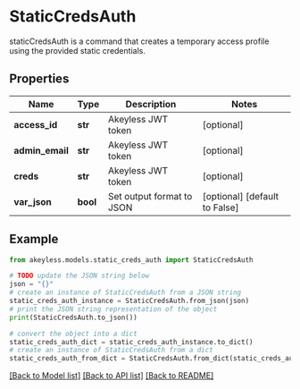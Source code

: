 # StaticCredsAuth

staticCredsAuth is a command that creates a temporary access profile using the provided static credentials.

## Properties

Name | Type | Description | Notes
------------ | ------------- | ------------- | -------------
**access_id** | **str** | Akeyless JWT token | [optional] 
**admin_email** | **str** | Akeyless JWT token | [optional] 
**creds** | **str** | Akeyless JWT token | [optional] 
**var_json** | **bool** | Set output format to JSON | [optional] [default to False]

## Example

```python
from akeyless.models.static_creds_auth import StaticCredsAuth

# TODO update the JSON string below
json = "{}"
# create an instance of StaticCredsAuth from a JSON string
static_creds_auth_instance = StaticCredsAuth.from_json(json)
# print the JSON string representation of the object
print(StaticCredsAuth.to_json())

# convert the object into a dict
static_creds_auth_dict = static_creds_auth_instance.to_dict()
# create an instance of StaticCredsAuth from a dict
static_creds_auth_from_dict = StaticCredsAuth.from_dict(static_creds_auth_dict)
```
[[Back to Model list]](../README.md#documentation-for-models) [[Back to API list]](../README.md#documentation-for-api-endpoints) [[Back to README]](../README.md)


